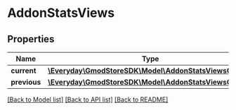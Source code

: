 # AddonStatsViews

## Properties
Name | Type | Description | Notes
------------ | ------------- | ------------- | -------------
**current** | [**\Everyday\GmodStoreSDK\Model\AddonStatsViewsCurrent**](AddonStatsViewsCurrent.md) |  | [optional] 
**previous** | [**\Everyday\GmodStoreSDK\Model\AddonStatsViewsCurrent**](AddonStatsViewsCurrent.md) |  | [optional] 

[[Back to Model list]](../../README.md#documentation-for-models) [[Back to API list]](../../README.md#documentation-for-api-endpoints) [[Back to README]](../../README.md)

